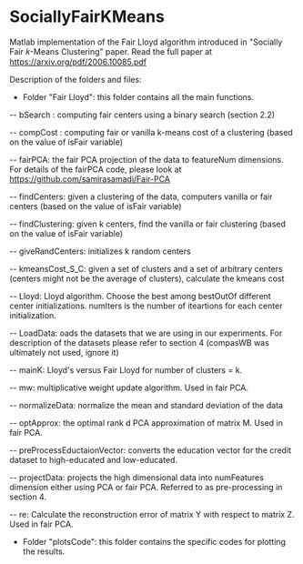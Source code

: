 # SociallyFairKMeans
Matlab implementation of the Fair Lloyd algorithm introduced in "Socially Fair 𝑘-Means Clustering" paper. Read the full paper at https://arxiv.org/pdf/2006.10085.pdf


Description of the folders and files:

- Folder "Fair Lloyd": this folder contains all the main functions. 

-- bSearch : computing fair centers using a binary search (section 2.2)

-- compCost : computing fair or vanilla k-means cost of a clustering (based on the value of isFair variable)

-- fairPCA: the fair PCA projection of the data to featureNum dimensions. For details of the fairPCA code, please look at https://github.com/samirasamadi/Fair-PCA

-- findCenters: given a clustering of the data, computers vanilla or fair centers (based on the value of isFair variable)

-- findClustering: given k centers, find the vanilla or fair clustering (based on the value of isFair variable)

-- giveRandCenters: initializes k random centers

-- kmeansCost_S_C: given a set of clusters and a set of arbitrary centers (centers might not be the average of clusters), calculate the kmeans cost

-- Lloyd: Lloyd algorithm. Choose the best among bestOutOf different center initializations. numIters is the number of iteartions for each center initialization.

-- LoadData: oads the datasets that we are using in our experiments. For description of the datasets please refer to section 4 (compasWB was ultimately not used, ignore it)

-- mainK: Lloyd's versus Fair Lloyd for number of clusters = k. 

-- mw: multiplicative weight update algorithm. Used in fair PCA.

-- normalizeData: normalize the mean and standard deviation of the data

-- optApprox: the optimal rank d PCA approximation of matrix M. Used in fair PCA. 

-- preProcessEductaionVector: converts the education vector for the credit dataset to high-educated and low-educated. 

-- projectData: projects the high dimensional data into numFeatures dimension either using PCA or fair PCA. Referred to as pre-processing in section 4. 

-- re: Calculate the reconstruction error of matrix Y with respect to matrix Z. Used in fair PCA. 



- Folder "plotsCode": this folder contains the specific codes for plotting the results. 


